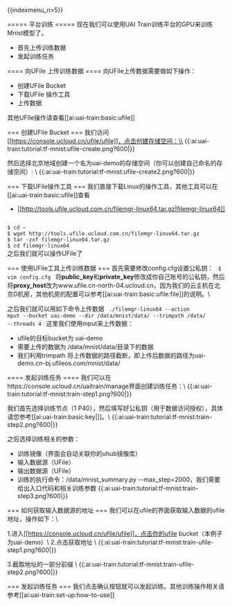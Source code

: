 {{indexmenu_n>5}}

===== 平台训练 =====
现在我们可以使用UAI Train训练平台的GPU来训练Mnist模型了。
  * 首先上传训练数据
  * 发起训练任务


==== 向UFile 上传训练数据 ====
向UFile上传数据需要做如下操作：
  * 创建UFile Bucket
  * 下载UFile 操作工具
  * 上传数据

其他UFIle操作请查看[[ai:uai-train:basic:ufile]]

=== 创建UFile Bucket ===
我们访问[[https://console.ucloud.cn/ufile/ufile]]，点击创建存储空间：\\
{{:ai:uai-train:tutorial:tf-mnist:ufile-create.png?600|}}

然后选择北京地域创建一个名为uai-demo的存储空间（你可以创建自己命名的存储空间）: \\
{{:ai:uai-train:tutorial:tf-mnist:ufile-create2.png?600|}}

=== 下载UFile操作工具 ===
我们直接下载Linux的操作工具，其他工具可以在[[ai:uai-train:basic:ufile]]查看
  *  [[http://tools.ufile.ucloud.com.cn/filemgr-linux64.tar.gz|filemgr-linux64]]

<code>
$ cd ~
$ wget http://tools.ufile.ucloud.com.cn/filemgr-linux64.tar.gz
$ tar -zxf filemgr-linux64.tar.gz
$ cd filemgr-linux64
</code>
之后我们就可以操作UFile了

=== 使用UFile工具上传训练数据 ===
首先需要修改config.cfg设置公私钥：
<code>
$ vim config.cfg
</code>
将**public\_key**和**private\_key**修改成你自己账号的公私钥，然后将**proxy\_host**改为www.ufile.cn-north-04.ucloud.cn，因为我们的云主机在北京D机房，其他机房的配置可以参考[[ai:uai-train:basic:ufile:file]]的说明。\\

之后我们就可以用如下命令上传数据
<code>
./filemgr-linux64 --action mput --bucket uai-demo --dir /data/mnist/data/  --trimpath /data/ --threads 4
</code>
这里我们使用mput来上传数据：
  * ufile的目标bucket为 uai-demo
  * 需要上传的数据为 /data/mnist/data/目录下的数据
  * 我们利用trimpath 将上传数据的路径截断，即上传后数据的路径为uai-demo.cn-bj.ufileos.com/mnist/data/

==== 发起训练任务 ====
我们可以在https://console.ucloud.cn/uaitrain/manage界面创建训练任务：\\
{{:ai:uai-train:tutorial:tf-mnist:train-step1.png?600|}}

我们首先选择训练节点（1 P40），然后填写好公私钥（用于数据访问授权），具体请您参考[[ai:uai-train:basic:key|]]。\\
{{:ai:uai-train:tutorial:tf-mnist:train-step2.png?600|}}

之后选择训练相关的参数：
  * 训练镜像（界面会自动关联你的uhub镜像库）
  * 输入数据源（UFile）
  * 输出数据源（UFile）
  * 训练的执行命令：/data/mnist\_summary.py \-\-max\_step=2000，我们需要给出入口代码和相关训练参数
{{:ai:uai-train:tutorial:tf-mnist:train-step3.png?600|}}

=== 如何获取输入数据源的地址 ===
我们可以在ufile的界面获取输入数据的ufile地址，操作如下：\\

1.进入[[https://console.ucloud.cn/ufile/ufile]]，点击你的ufile bucket（本例子为uai-demo）\\
2.点击获取地址 \\
{{:ai:uai-train:tutorial:tf-mnist:train-ufile-step1.png?600|}}

3.截取地址的一部分前缀 \\
{{:ai:uai-train:tutorial:tf-mnist:train-ufile-step2.png?600|}}

=== 发起训练任务 ===
我们点击确认按钮就可以发起训练。其他训练操作相关请参考[[ai:uai-train:set-up:how-to-use]]

